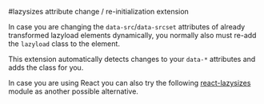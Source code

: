 #lazysizes attribute change / re-initialization extension

In case you are changing the ``data-src``/``data-srcset`` attributes of already transformed lazyload elements dynamically, you normally also must re-add the ``lazyload`` class to the element.

This extension automatically detects changes to your ``data-*`` attributes and adds the class for you.

In case you are using React you can also try the following [react-lazysizes](https://www.npmjs.com/package/react-lazysizes) module as another possible alternative.


